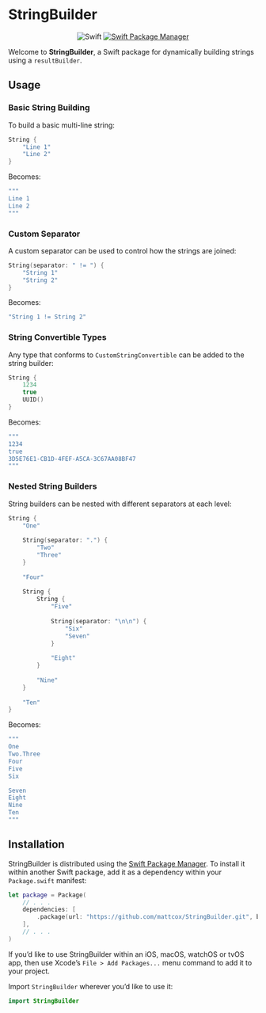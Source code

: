 # StringBuilder

<p align="center">
    <img src="https://img.shields.io/badge/Swift-orange.svg" alt="Swift" />
    <a href="https://swift.org/package-manager">
        <img src="https://img.shields.io/badge/swiftpm-compatible-brightgreen.svg?style=flat" alt="Swift Package Manager" />
    </a>
</p>

Welcome to **StringBuilder**, a Swift package for dynamically building strings
using a `resultBuilder`.

## Usage

### Basic String Building
To build a basic multi-line string:
```swift
String {
    "Line 1"
    "Line 2"
}
```

Becomes:
```swift
"""
Line 1
Line 2
"""
```

### Custom Separator
A custom separator can be used to control how the strings are joined:
```swift
String(separator: " != ") {
    "String 1"
    "String 2"
}
```

Becomes:
```swift
"String 1 != String 2"
```

### String Convertible Types
Any type that conforms to `CustomStringConvertible` can be added to the
string builder:
```swift
String {
    1234
    true
    UUID()
}
```

Becomes:
```swift
"""
1234
true
3D5E76E1-CB1D-4FEF-A5CA-3C67AA08BF47
"""
```

### Nested String Builders
String builders can be nested with different separators at each level:
```swift
String {
    "One"
    
    String(separator: ".") {
        "Two"
        "Three"
    }
    
    "Four"
    
    String {
        String {
            "Five"
            
            String(separator: "\n\n") {
                "Six"
                "Seven"
            }
            
            "Eight"
        }
        
        "Nine"
    }
    
	"Ten"
}
```

Becomes:
```swift
"""
One
Two.Three
Four
Five
Six

Seven
Eight
Nine
Ten
"""
```

## Installation

StringBuilder is distributed using the [Swift Package Manager](https://swift.org/package-manager). To install it within another Swift package, add it as a dependency within your `Package.swift` manifest:

```swift
let package = Package(
    // . . .
    dependencies: [
        .package(url: "https://github.com/mattcox/StringBuilder.git", branch: "main")
    ],
    // . . .
)
```

If you’d like to use StringBuilder within an iOS, macOS, watchOS or tvOS app, then use Xcode’s `File > Add Packages...` menu command to add it to your project.

Import `StringBuilder` wherever you’d like to use it:
```swift
import StringBuilder
```
